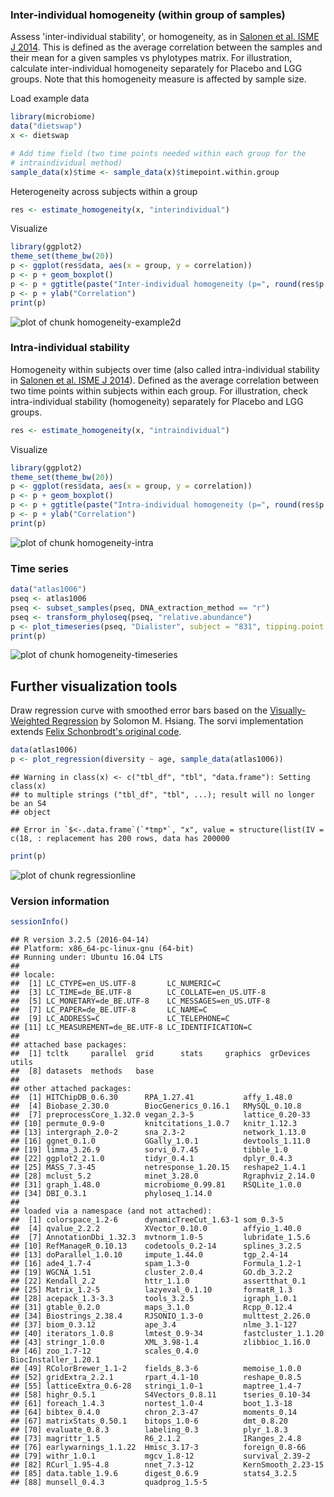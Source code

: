 ### Inter-individual homogeneity (within group of samples)

Assess 'inter-individual stability', or homogeneity, as in [Salonen et al. ISME J 2014](http://www.nature.com/ismej/journal/v8/n11/full/ismej201463a.html). This is defined as the average correlation between the samples and their mean for a given samples vs phylotypes matrix. For illustration, calculate inter-individual homogeneity separately for Placebo and LGG groups. Note that this homogeneity measure is affected by sample size.

Load example data


```r
library(microbiome)
data("dietswap")
x <- dietswap

# Add time field (two time points needed within each group for the 
# intraindividual method)
sample_data(x)$time <- sample_data(x)$timepoint.within.group
```


Heterogeneity across subjects within a group


```r
res <- estimate_homogeneity(x, "interindividual")
```


Visualize


```r
library(ggplot2)
theme_set(theme_bw(20))
p <- ggplot(res$data, aes(x = group, y = correlation))
p <- p + geom_boxplot()
p <- p + ggtitle(paste("Inter-individual homogeneity (p=", round(res$p.value, 6), ")", sep = ""))
p <- p + ylab("Correlation")
print(p)
```

![plot of chunk homogeneity-example2d](figure/homogeneity-example2d-1.png)


### Intra-individual stability

Homogeneity within subjects over time (also called intra-individual stability in [Salonen et al. ISME J 2014](http://www.nature.com/ismej/journal/v8/n11/full/ismej201463a.html)). Defined as the average correlation between two time points within subjects within each group. For illustration, check intra-individual stability (homogeneity) separately for Placebo and LGG groups.


```r
res <- estimate_homogeneity(x, "intraindividual")
```


Visualize


```r
library(ggplot2)
theme_set(theme_bw(20))
p <- ggplot(res$data, aes(x = group, y = correlation))
p <- p + geom_boxplot()
p <- p + ggtitle(paste("Intra-individual homogeneity (p=", round(res$p.value, 6), ")"))
p <- p + ylab("Correlation")
print(p)
```

![plot of chunk homogeneity-intra](figure/homogeneity-intra-1.png)


### Time series


```r
data("atlas1006")
pseq <- atlas1006
pseq <- subset_samples(pseq, DNA_extraction_method == "r")
pseq <- transform_phyloseq(pseq, "relative.abundance")
p <- plot_timeseries(pseq, "Dialister", subject = "831", tipping.point = 0.5)
print(p)
```

![plot of chunk homogeneity-timeseries](figure/homogeneity-timeseries-1.png)


## Further visualization tools

Draw regression curve with smoothed error bars based on
the [Visually-Weighted Regression](http://www.fight-entropy.com/2012/07/visually-weighted-regression.html) by Solomon M. Hsiang. The sorvi implementation extends [Felix Schonbrodt's original code](http://www.nicebread.de/visually-weighted-watercolor-plots-new-variants-please-vote/).


```r
data(atlas1006)
p <- plot_regression(diversity ~ age, sample_data(atlas1006))
```

```
## Warning in class(x) <- c("tbl_df", "tbl", "data.frame"): Setting class(x)
## to multiple strings ("tbl_df", "tbl", ...); result will no longer be an S4
## object
```

```
## Error in `$<-.data.frame`(`*tmp*`, "x", value = structure(list(IV = c(18, : replacement has 200 rows, data has 200000
```

```r
print(p)
```

![plot of chunk regressionline](figure/regressionline-1.png)

### Version information


```r
sessionInfo()
```

```
## R version 3.2.5 (2016-04-14)
## Platform: x86_64-pc-linux-gnu (64-bit)
## Running under: Ubuntu 16.04 LTS
## 
## locale:
##  [1] LC_CTYPE=en_US.UTF-8       LC_NUMERIC=C              
##  [3] LC_TIME=de_BE.UTF-8        LC_COLLATE=en_US.UTF-8    
##  [5] LC_MONETARY=de_BE.UTF-8    LC_MESSAGES=en_US.UTF-8   
##  [7] LC_PAPER=de_BE.UTF-8       LC_NAME=C                 
##  [9] LC_ADDRESS=C               LC_TELEPHONE=C            
## [11] LC_MEASUREMENT=de_BE.UTF-8 LC_IDENTIFICATION=C       
## 
## attached base packages:
##  [1] tcltk     parallel  grid      stats     graphics  grDevices utils    
##  [8] datasets  methods   base     
## 
## other attached packages:
##  [1] HITChipDB_0.6.30      RPA_1.27.41           affy_1.48.0          
##  [4] Biobase_2.30.0        BiocGenerics_0.16.1   RMySQL_0.10.8        
##  [7] preprocessCore_1.32.0 vegan_2.3-5           lattice_0.20-33      
## [10] permute_0.9-0         knitcitations_1.0.7   knitr_1.12.3         
## [13] intergraph_2.0-2      sna_2.3-2             network_1.13.0       
## [16] ggnet_0.1.0           GGally_1.0.1          devtools_1.11.0      
## [19] limma_3.26.9          sorvi_0.7.45          tibble_1.0           
## [22] ggplot2_2.1.0         tidyr_0.4.1           dplyr_0.4.3          
## [25] MASS_7.3-45           netresponse_1.20.15   reshape2_1.4.1       
## [28] mclust_5.2            minet_3.28.0          Rgraphviz_2.14.0     
## [31] graph_1.48.0          microbiome_0.99.81    RSQLite_1.0.0        
## [34] DBI_0.3.1             phyloseq_1.14.0      
## 
## loaded via a namespace (and not attached):
##  [1] colorspace_1.2-6      dynamicTreeCut_1.63-1 som_0.3-5            
##  [4] qvalue_2.2.2          XVector_0.10.0        affyio_1.40.0        
##  [7] AnnotationDbi_1.32.3  mvtnorm_1.0-5         lubridate_1.5.6      
## [10] RefManageR_0.10.13    codetools_0.2-14      splines_3.2.5        
## [13] doParallel_1.0.10     impute_1.44.0         tgp_2.4-14           
## [16] ade4_1.7-4            spam_1.3-0            Formula_1.2-1        
## [19] WGCNA_1.51            cluster_2.0.4         GO.db_3.2.2          
## [22] Kendall_2.2           httr_1.1.0            assertthat_0.1       
## [25] Matrix_1.2-5          lazyeval_0.1.10       formatR_1.3          
## [28] acepack_1.3-3.3       tools_3.2.5           igraph_1.0.1         
## [31] gtable_0.2.0          maps_3.1.0            Rcpp_0.12.4          
## [34] Biostrings_2.38.4     RJSONIO_1.3-0         multtest_2.26.0      
## [37] biom_0.3.12           ape_3.4               nlme_3.1-127         
## [40] iterators_1.0.8       lmtest_0.9-34         fastcluster_1.1.20   
## [43] stringr_1.0.0         XML_3.98-1.4          zlibbioc_1.16.0      
## [46] zoo_1.7-12            scales_0.4.0          BiocInstaller_1.20.1 
## [49] RColorBrewer_1.1-2    fields_8.3-6          memoise_1.0.0        
## [52] gridExtra_2.2.1       rpart_4.1-10          reshape_0.8.5        
## [55] latticeExtra_0.6-28   stringi_1.0-1         maptree_1.4-7        
## [58] highr_0.5.1           S4Vectors_0.8.11      tseries_0.10-34      
## [61] foreach_1.4.3         nortest_1.0-4         boot_1.3-18          
## [64] bibtex_0.4.0          chron_2.3-47          moments_0.14         
## [67] matrixStats_0.50.1    bitops_1.0-6          dmt_0.8.20           
## [70] evaluate_0.8.3        labeling_0.3          plyr_1.8.3           
## [73] magrittr_1.5          R6_2.1.2              IRanges_2.4.8        
## [76] earlywarnings_1.1.22  Hmisc_3.17-3          foreign_0.8-66       
## [79] withr_1.0.1           mgcv_1.8-12           survival_2.39-2      
## [82] RCurl_1.95-4.8        nnet_7.3-12           KernSmooth_2.23-15   
## [85] data.table_1.9.6      digest_0.6.9          stats4_3.2.5         
## [88] munsell_0.4.3         quadprog_1.5-5
```

